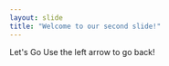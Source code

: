 ```yaml
---
layout: slide
title: "Welcome to our second slide!"
---
```

Let's Go
Use the left arrow to go back!
